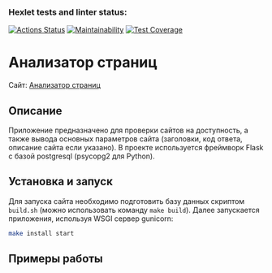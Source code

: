 ### Hexlet tests and linter status:
[![Actions Status](https://github.com/remortalite/python-project-83/actions/workflows/hexlet-check.yml/badge.svg)](https://github.com/remortalite/python-project-83/actions)
[![Maintainability](https://api.codeclimate.com/v1/badges/2295c08218d270007651/maintainability)](https://codeclimate.com/github/remortalite/python-project-83/maintainability)
[![Test Coverage](https://api.codeclimate.com/v1/badges/2295c08218d270007651/test_coverage)](https://codeclimate.com/github/remortalite/python-project-83/test_coverage)


# Анализатор страниц

Сайт: [Анализатор страниц](https://python-project-83-wnzl.onrender.com)

## Описание

Приложение предназначено для проверки сайтов на доступность, а также вывода основных параметров сайта (заголовки, код ответа, описание сайта если указано).
В проекте используется фреймворк Flask с базой postgresql (psycopg2 для Python).

## Установка и запуск

Для запуска сайта необходимо подготовить базу данных скриптом `build.sh` (можно использовать команду `make build`).
Далее запускается приложения, используя WSGI сервер gunicorn:

```bash
make install start
```

## Примеры работы

